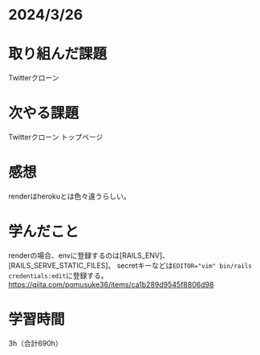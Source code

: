 # 2024/3/26
# 取り組んだ課題
Twitterクローン

# 次やる課題
Twitterクローン トップページ

# 感想
renderはherokuとは色々違うらしい。


# 学んだこと
renderの場合、envに登録するのは[RAILS_ENV]、[RAILS_SERVE_STATIC_FILES]。
secretキーなどは`EDITOR="vim" bin/rails credentials:edit`に登録する。
https://qiita.com/pomusuke36/items/ca1b289d9545f8806d98


# 学習時間
3h（合計690h）
